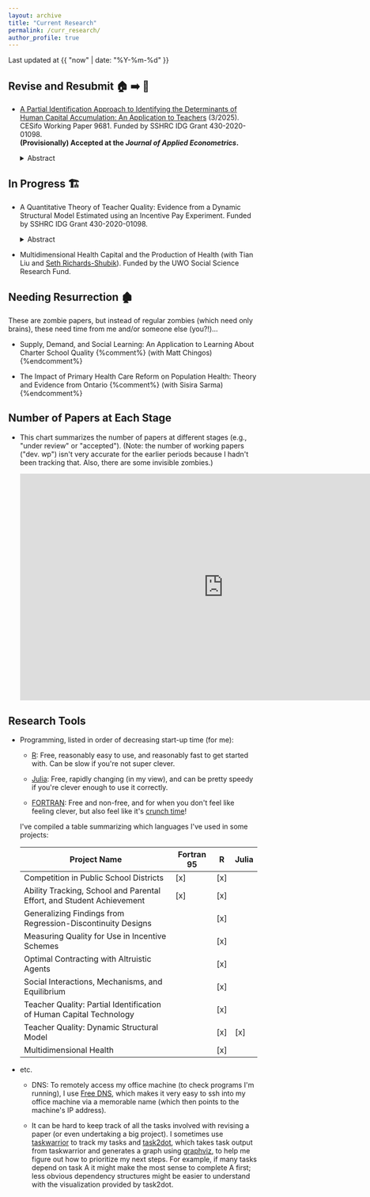 ```yaml
---
layout: archive
title: "Current Research"
permalink: /curr_research/
author_profile: true
---
```


Last updated at {{ "now" | date: "%Y-%m-%d" }}

## Revise and Resubmit :house: :arrow_right: :house_with_garden:

* [A Partial Identification Approach to Identifying the Determinants of Human Capital Accumulation: An Application to Teachers](/files/research/mehta_OJT_LBD_teachers_partial_identification_working_paper.pdf) (3/2025). CESifo Working Paper 9681. Funded by SSHRC IDG Grant 430-2020-01098.  
**(Provisionally) Accepted at the *Journal of Applied Econometrics*.**

	<details>
  	<summary>Abstract</summary>  
	<p>
	This paper views career growth in teacher quality through the lens of human capital theory to understand the roles of On-the-Job Training (OJT) and Learning-by-Doing (LBD) in human capital formation. 
	If OJT is the primary determinant of human capital, incentive pay policies could create a dynamic multitasking problem, leading teachers to reduce their human capital investments, thereby lowering future student achievement. 
	In contrast, teacher human capital and future achievement would both increase if LBD were the dominant force. 
	To explore this, I develop explicit bounds on components of a human capital production function allowing for both channels, which I estimate using experimental variation from Glewwe et al. (2010), a teacher incentive pay experiment in Kenya. 
	I find that LBD is present and also estimate an informative upper bound on the OJT component. 
	This suggests that dynamic multitasking, while theoretically relevant, may have limited practical significance, at least in this context.	
	</p>
	</details>

<!--
* [Social Interactions, Mechanisms, and Equilibrium: Evidence from a Model of Study Time and Academic Achievement](/files/research/CMSS_social_interactions_study_wp.pdf) (02/2023), 
with [Tim Conley](https://economics.uwo.ca/people/faculty/conley.html), Ralph Stinebrickner, and [Todd Stinebrickner](https://economics.uwo.ca/people/faculty/stinebrickner.html). 
CESifo Working Paper 6896; NBER Working Paper 21418.  
**Accepted at the *Journal of Political Economy*.**
	
	<details>
  	<summary>Abstract</summary>  
  	<p>
  	We develop and estimate a model of student study time on a social network. 
  	The model is designed to exploit unique data collected in the Berea Panel Study. 
  	Study time data allow us to quantify an intuitive mechanism for academic social interactions: own study time may depend on friend study time in a heterogeneous manner. 
  	Social network data allow us to embed study time and resulting academic achievement in an estimable equilibrium framework. 
  	We develop a specification test that exploits the equilibrium nature of social interactions and use it to show that novel study propensity measures mitigate econometric endogeneity concerns.	
  	</p>
	</details>


* [Optimal Contracting with Altruistic Agents: Medicare Payments for Dialysis Drugs](/files/research/medicare_screening_2022_09.pdf) (9/2022),
with [Martin Gaynor](https://www.andrew.cmu.edu/user/mgaynor/) and [Seth Richards-Shubik](http://www.lehigh.edu/~ser315/). 
NBER Working Paper 27172.  
**Accepted at the *American Economic Review*.**
		
	<details>
  	<summary>Abstract</summary>  
  	<p>
  	We study health care provider agency and optimal payment policy in the context of an expensive medication for dialysis patients. 
	Using Medicare claims data we estimate a structural model of treatment decisions, in which providers differ in their altruism and marginal costs, and this heterogeneity is unobservable to the government. 
	In a novel application of nonlinear pricing methods, we empirically characterize the optimal unrestricted contracts in this screening environment with multidimensional heterogeneity. 
	The optimal contracts initially pay similar amounts as the one used by Medicare at the time, but the marginal payment rates decline precipitously at higher dosages. 
	Adopting the optimal contracts would eliminate medically excessive dosages and substantially reduce expenditures, resulting in approximately $300 million in gains from better contracting. 
	The approach we develop could be applied to a broad class of problems in health care payment policy.

	</p>
	</details>
-->

<!--
## Working Papers :derelict_house: :arrow_right: :house:

* [A Partial Identification Approach to Identifying the Determinants of Human Capital Accumulation: An Application to Teachers](/files/research/mehta_OJT_LBD_teachers_partial_identification_working_paper.pdf) (6/2023). CESifo Working Paper 9681. Funded by SSHRC IDG Grant 430-2020-01098.  
**Revise and resubmit at the *Journal of Applied Econometrics*.**

	<details>
  	<summary>Abstract</summary>  
	<p>
	Teacher quality exhibits substantial growth over teachers’ careers, but why it improves is not well understood.
	I use a human capital production function nesting On-the-Job-Training (OJT) and Learning-by-Doing (LBD) and experimental variation from Glewwe et al. (2010), a teacher incentive pay experiment in Kenya, to discern the presence and relative importance of these forces.
	The identified set for the OJT and LBD components has a closed-form solution, which depends on experimentally estimated average treatment effects.
	I find that the LBD component is indeed present in the human capital production function, and also estimate an informative upper bound on the OJT component.
	</p>
	</details>
-->

## In Progress :building_construction:

* A Quantitative Theory of Teacher Quality: Evidence from a Dynamic Structural Model Estimated using an Incentive Pay Experiment. Funded by SSHRC IDG Grant 430-2020-01098.
	<details>
  	<summary>Abstract</summary>  
  	<p>
	Teacher quality is an important determinant of the distribution of student achievement. Researchers have documented considerable cross-sectional variation in the quality of even novice teachers, but this variation is not well-explained by teachers’ observable characteristics. Although the determinants of teacher quality are not yet well understood, researchers have documented the effects of output-based incentives on teacher quality and substantial growth in teacher quality over teachers’ careers. I combine classic human capital and asymmetric information frameworks to develop an estimable dynamic model of teacher quality. Teacher human capital may be generated by on-the-job investments and/or by learning-by-doing. The model allows for variation in teachers’ initial human capital (hidden types) as well as for teachers to make unobserved effort inputs (hidden actions). I then estimate the model using experimental variation from Muralidharan and Sundararaman (2011), a teacher incentive pay experiment in Andhra Pradesh. Preliminary results indicate that hidden human capital types explain the lion’s share of quality variation, and that on-the-job investments are responsible for the majority of teacher quality growth. Under the incentive scheme in Muralidharan and Sundararaman (2011), the increase in teacher quality that took place during the intervention is attenuated by the reduction in future quality.
  	</p>
	</details>

* Multidimensional Health Capital and the Production of Health (with Tian Liu and [Seth Richards-Shubik](https://econ.jhu.edu/directory/seth-richards-shubik/)).
Funded by the UWO Social Science Research Fund.

## Needing Resurrection :derelict_house:

These are zombie papers, but instead of regular zombies (which need only brains), these need time from me and/or someone else (you?!)...

* Supply, Demand, and Social Learning: An Application to Learning About Charter School Quality 
{%comment%} (with Matt Chingos) {%endcomment%}

* The Impact of Primary Health Care Reform on Population Health: Theory and Evidence from Ontario 
{%comment%} (with Sisira Sarma) {%endcomment%}

## Number of Papers at Each Stage

* This chart summarizes the number of papers at different stages (e.g., "under review" or "accepted"). 
(Note: the number of working papers ("dev. wp") isn't very accurate for the earlier periods because I hadn't been tracking that. 
Also, there are some invisible zombies.)

	<iframe width="822" height="458" seamless frameborder="0" scrolling="no" src="https://docs.google.com/spreadsheets/d/e/2PACX-1vRySZ0mOR_bFdP0hcXbWsZw3G27WY0ekWe2Y52MtbLfeoFwUMkpRSguCCnGHZeF-vZoz6YeFOXhyQlX/pubchart?oid=1476996675&amp;format=interactive"></iframe>

## Research Tools

* Programming, listed in order of decreasing start-up time (for me):

	* [R](https://www.r-project.org/): Free, reasonably easy to use, and reasonably fast to get started with. Can be slow if you're not super clever. 
	
	* [Julia](): Free, rapidly changing (in my view), and can be pretty speedy if you're clever enough to use it correctly.
	
	* [FORTRAN](https://fortran-lang.org/en/): Free and non-free, and for when you don't feel like feeling clever, but also feel like it's [crunch time](https://stuff.mit.edu/afs/athena/software/g95_v0.94/G95Manual.pdf)! 
	
	I've compiled a table summarizing which languages I've used in some projects:
		
	| Project Name                    																		    | Fortran 95 | R    | Julia |
	|-------------------------------------|------------|------|-------|
	| Competition in Public School Districts 														| [x]        | [x]  |       |
	| Ability Tracking, School and Parental Effort, and Student Achievement   | [x]        | [x]  |       |
	| Generalizing Findings from Regression-Discontinuity Designs 				| | [x] | |
	| Measuring Quality for Use in Incentive Schemes 										| | [x] | |
	| Optimal Contracting with Altruistic Agents                 								|            | [x]  |       |
	| Social Interactions, Mechanisms, and Equilibrium                  					|            | [x]  |       |
	| Teacher Quality: Partial Identification of Human Capital Technology        |            | [x]  |       |
	| Teacher Quality: Dynamic Structural Model           									|            | [x]  | [x]   |
	| Multidimensional Health              																|            | [x]  |       |

	
* etc.

	* DNS: To remotely access my office machine (to check programs I'm running), I use [Free DNS](https://freedns.afraid.org/), which makes it very easy to ssh into my office machine via a memorable name (which then points to the machine's IP address). 

	* It can be hard to keep track of all the tasks involved with revising a paper (or even undertaking a big project). I sometimes use [taskwarrior](https://taskwarrior.org/) to track my tasks and [task2dot](https://pypi.org/project/task2dot/), which takes task output from taskwarrior and generates a graph using [graphviz](https://www.graphviz.org/), to help me figure out how to prioritize my next steps. For example, if many tasks depend on task A it might make the most sense to complete A first; less obvious dependency structures might be easier to understand with the visualization provided by task2dot.